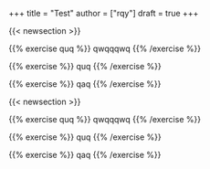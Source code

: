 +++
title = "Test"
author = ["rqy"]
draft = true
+++

{{< newsection >}}

{{% exercise quq %}}
qwqqqwq
{{% /exercise %}}

{{% exercise %}}
quq
{{% /exercise %}}

{{% exercise %}}
qaq
{{% /exercise %}}

{{< newsection >}}

{{% exercise quq %}}
qwqqqwq
{{% /exercise %}}

{{% exercise %}}
quq
{{% /exercise %}}

{{% exercise %}}
qaq
{{% /exercise %}}
